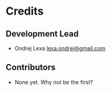 # Credits

## Development Lead

* Ondrej Lexa <lexa.ondrej@gmail.com>

## Contributors

* None yet. Why not be the first?

